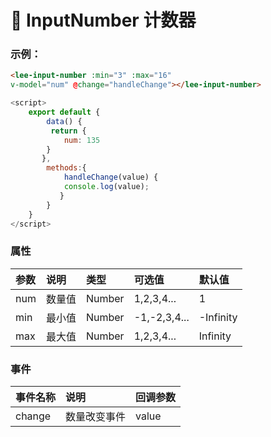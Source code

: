 # :rocket: InputNumber 计数器
### 示例：
<div class="leeblock">
    <div class="leesource">
        <lee-input-number v-model="num" @change="handleChange" :min="3" :max="16"></lee-input-number>
    </div>
<lee-code>
    
```html
<lee-input-number :min="3" :max="16" 
v-model="num" @change="handleChange"></lee-input-number>
```
```js
<script>
    export default {
        data() {
         return {
            num: 135 
        }
       },
        methods:{
            handleChange(value) {
            console.log(value);
           }
        }
    }
</script>
```
</lee-code>
</div>

### 属性

参数|说明|类型|可选值|默认值
:------|:------|:------|:------|:------
num|数量值|Number|1,2,3,4...|1
min|最小值|Number|-1,-2,3,4...|-Infinity
max|最大值|Number|1,2,3,4...|Infinity
### 事件

事件名称|说明|回调参数
:------|:------|:------
change|数量改变事件|value

<script>
    export default {
        data() {
         return {
            num: 135 //input-number的值

        }
       },
        methods:{
           handleChange(value) { //input-number返回的数值
            console.log(value);
           }
        }
    }
</script>